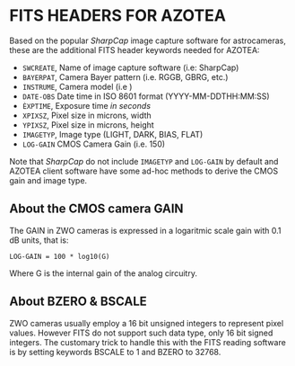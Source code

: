 # FITS HEADERS FOR AZOTEA

Based on the popular *SharpCap* image capture software for astrocameras,
these are the additional FITS header keywords needed for AZOTEA:

* `SWCREATE`, Name of image capture software (i.e: SharpCap)
* `BAYERPAT`, Camera Bayer pattern (i.e. RGGB, GBRG, etc.)
* `INSTRUME`, Camera model (i.e )
* `DATE-OBS` Date time in ISO 8601 format (YYYY-MM-DDTHH:MM:SS)
* `ÈXPTIME`,  Exposure time *in seconds*
* `XPIXSZ`,  Pixel size in microns, width
* `YPIXSZ`,  Pixel size in microns, height
* `IMAGETYP`, Image type (LIGHT, DARK, BIAS, FLAT)
* `LOG-GAIN` CMOS Camera Gain (i.e. 150)

Note that *SharpCap* do not include `IMAGETYP` and `LOG-GAIN` by default and
AZOTEA client software have some ad-hoc methods to derive the CMOS gain and image type.

## About the CMOS camera GAIN

The GAIN in ZWO cameras is expressed in a logaritmic scale gain with 0.1 dB units, that is:

```
LOG-GAIN = 100 * log10(G)
```

Where G is the internal gain of the analog circuitry.

## About BZERO & BSCALE

ZWO cameras usually employ a 16 bit unsigned integers to represent pixel values. 
However FITS do not support such data type, only 16 bit signed integers. 
The customary trick to handle this with the FITS reading software is by setting 
keywords BSCALE to 1 and BZERO to 32768.
